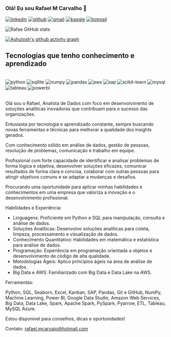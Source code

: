 
### Olá! Eu sou Rafael M Carvalho 👋

[![linkedin](https://img.shields.io/badge/LinkedIn-0077B5?style=for-the-badge&logo=linkedin&logoColor=white)](https://www.linkedin.com/in/rafaelmcarvalho-analistadedados/)
[![github](https://img.shields.io/badge/GitHub-100000?style=for-the-badge&logo=github&logoColor=white)](https://github.com/Rafae1040)
[![gmail](https://img.shields.io/badge/Gmail-D14836?style=for-the-badge&logo=gmail&logoColor=white)](mailto:rafael.mcarvaio@gmail.com)
[![kaggle](https://img.shields.io/badge/Kaggle-20BEFF?style=for-the-badge&logo=kaggle&logoColor=white)](https://www.kaggle.com/rafae1040)
[![hotmail](https://img.shields.io/badge/Hotmail-0072C6?style=for-the-badge&logo=microsoft-outlook&logoColor=white)](mailto:rafae.mcarvaio@hotmail.com)



![Rafae GitHub stats](https://github-readme-stats.vercel.app/api?username=Rafae1040&show_icons=true&theme=tokyonight)

[![Ashutosh's github activity graph](https://github-readme-activity-graph.vercel.app/graph?username=Rafae1040&bg_color=ededef&color=373948&line=00ffff&point=408080&area=true&hide_border=true)](https://github.com/ashutosh00710/github-readme-activity-graph)

## Tecnologias que tenho conhecimento e aprendizado

<div style="display: inline_block"><br/>
  <img align="center" alt="python" src="https://img.shields.io/badge/Python-3776AB?style=for-the-badge&logo=python&logoColor=yellow"/>
  <img align="center" alt="sqllite" src="https://img.shields.io/badge/SQLite-07405E?style=for-the-badge&logo=sqlite&logoColor=white"/>
  <img align="center" alt="numpy" src="https://img.shields.io/badge/NumPy-4B8BBE?style=for-the-badge&logo=numpy&logoColor=white"/>
  <img align="center" alt="pandas" src="https://img.shields.io/badge/Pandas-150458?style=for-the-badge&logo=pandas&logoColor=white"/>
  <img align="center" alt="aws" src="https://img.shields.io/badge/AWS-FF9900?style=for-the-badge&logo=amazon-aws&logoColor=white"/>
  <img align="center" alt="sap" src="https://img.shields.io/badge/SAP-0FAAFF?style=for-the-badge&logo=sap&logoColor=white"/>
  <img align="center" alt="scikit-learn" src="https://img.shields.io/badge/Scikit-Learn-808080?style=for-the-badge&logo=Scikit-Learn&logoColor=white"/>
  <img align="center" alt="mysql" src="https://img.shields.io/badge/MySQL-07405E?style=for-the-badge&logo=mysql&logoColor=white"/>
  <img align="center" alt="tableau" src = "https://img.shields.io/badge/Tableau-E97627?style=for-the-badge&logo=Tableau&logoColor=white"/>
  <img align="center" alt="powerbi" src = "https://img.shields.io/badge/PowerBI-FF9900E97627?style=for-the-badge&logo=PowerBI&logoColor=white"/>
</div><br/>


Olá sou o Rafael,  Analista de Dados com foco em desenvolvimento de soluções analíticas inovadoras que contribuam para o sucesso das organizações.

Entusiasta por tecnologia e aprendizado constante, sempre buscando novas ferramentas e técnicas para melhorar a qualidade dos insights gerados.

Com conhecimento sólido em análise de dados, gestão de pessoas, resolução de problemas, comunicação e trabalho em equipe.

Profissional com forte capacidade de identificar e analisar problemas de forma lógica e objetiva, desenvolver soluções eficazes, comunicar resultados de forma clara e concisa, colaborar com outras pessoas para atingir objetivos comuns e se adaptar a mudanças e desafios.

Procurando uma oportunidade para aplicar minhas habilidades e conhecimentos em uma empresa que valoriza a inovação e o desenvolvimento profissional.


Habilidades e Experiência:

- Linguagens: Proficiente em Python e SQL para manipulação, consulta e análise de dados.
- Soluções Analíticas: Desenvolvo soluções analíticas para coleta, limpeza, processamento e visualização 
  de dados.
- Conhecimento Quantitativo: Habilidades em matemática e estatística para análise de dados.
- Programação: Experiência em programação orientada a objetos e desenvolvimento de código de alta 
  qualidade.
- Metodologias Ágeis: Aplico princípios ágeis na área de análise de dados.
- Big Data e AWS: Familiarizado com Big Data e Data Lake na AWS.


Ferramentas:

Python, SQL, Seaborn, Excel, Kanban, SAP, Pandas, Git e GitHub, NumPy, Machine Learning, Power BI, Google Data Studio, Amazon Web Services, Big Data, Data Lake, Spark, Apache Spark, PySpark, Pyarrow, ETL, Tableau, MySQL Azure.

Estou disponível para conselhos, dicas e oportunidades! 

Contato: rafael.mcarvaio@hotmail.com
